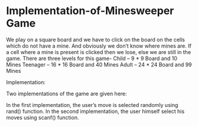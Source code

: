 # Implementation-of-Minesweeper Game

We play on a square board and we have to click on the board on the cells which do not have a mine. And obviously we don’t know where mines are. If a cell where a mine is present is clicked then we lose, else we are still in the game. There are three levels for this game- Child – 9 * 9 Board and 10 Mines Teenager – 16 * 16 Board and 40 Mines Adult – 24 * 24 Board and 99 Mines

Implementation:

Two implementations of the game are given here:

In the first implementation, the user’s move is selected randomly using rand() function.
In the second implementation, the user himself select his moves using scanf() function.
